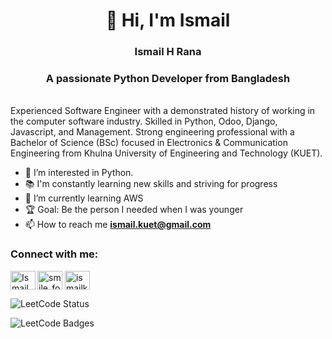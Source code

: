 <h1 align="center">👋 Hi, I'm Ismail</h1>
<h3 align="center">Ismail H Rana</h3>
<h3 align="center">A passionate Python Developer from Bangladesh</h3>
<br />
Experienced Software Engineer with a demonstrated history of working in the computer software industry. Skilled in Python, Odoo, Django, Javascript, and Management. Strong engineering professional with a Bachelor of Science (BSc) focused in Electronics & Communication Engineering from Khulna University of Engineering and Technology (KUET).

<br />

- 👀 I’m interested in Python.
- 📚 I'm constantly learning new skills and striving for progress
- 🌱 I’m currently learning AWS
- 🏆 Goal: Be the person I needed when I was younger
- 📫 How to reach me **ismail.kuet@gmail.com**


<h3 align="left">Connect with me:</h3>
<p>
  <a href="https://linkedin.com/in/ismailkuet" target="blank"><img align="left" src="https://raw.githubusercontent.com/rahuldkjain/github-profile-readme-generator/master/src/images/icons/Social/linked-in-alt.svg" alt="Ismail H Rana | LinkedIn" height="30" width="40" /></a>
  <a href="https://www.codechef.com/users/smile_forever" target="blank"><img align="center" src="https://cdn.jsdelivr.net/npm/simple-icons@3.1.0/icons/codechef.svg" alt="smile_forever" height="30" width="40" /></a>
  <a href="https://www.hackerrank.com/ismailkuet" target="blank"><img align="center" src="https://cdn.jsdelivr.net/npm/simple-icons@3.0.1/icons/hackerrank.svg" alt="ismailkuet" height="30" width="40" /></a>
<!--    <a href="https://twitter.com/ismailkuet" target="blank"><img align="left" src="https://raw.githubusercontent.com/rahuldkjain/github-profile-readme-generator/master/src/images/icons/Social/twitter.svg" alt="Ismail H Rana | Twitter" height="30" width="40" /></a> -->
</p>


![LeetCode Status](https://leetcard.jacoblin.cool/smile_forever?theme=dark&font=Roboto&ext=activity)

<img src="https://leetcode-badge-showcase.vercel.app/api?username=smile_forever&animated=true" alt="LeetCode Badges"/>

